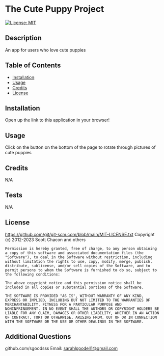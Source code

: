 # The Cute Puppy Project
  [![License: MIT](https://img.shields.io/badge/License-MIT-yellow.svg)](https://opensource.org/licenses/MIT)

  ## Description

  An app for users who love cute puppies

  ## Table of Contents 

  - [Installation](#installation)
  - [Usage](#usage)
  - [Credits](#credits)
  - [License](#license)

  ## Installation

  Open up the link to this application in your browser!

  ## Usage

  Click on the button on the bottom of the page to rotate through pictures of cute puppies

  ## Credits
  
  N/A

  ## Tests
  
  N/A

  ## License
  https://github.com/git/git-scm.com/blob/main/MIT-LICENSE.txt
  Copyright (c) 2012-2023 Scott Chacon and others

    Permission is hereby granted, free of charge, to any person obtaining
    a copy of this software and associated documentation files (the
    "Software"), to deal in the Software without restriction, including
    without limitation the rights to use, copy, modify, merge, publish,
    distribute, sublicense, and/or sell copies of the Software, and to
    permit persons to whom the Software is furnished to do so, subject to
    the following conditions:
    
    The above copyright notice and this permission notice shall be
    included in all copies or substantial portions of the Software.
    
    THE SOFTWARE IS PROVIDED "AS IS", WITHOUT WARRANTY OF ANY KIND,
    EXPRESS OR IMPLIED, INCLUDING BUT NOT LIMITED TO THE WARRANTIES OF
    MERCHANTABILITY, FITNESS FOR A PARTICULAR PURPOSE AND
    NONINFRINGEMENT. IN NO EVENT SHALL THE AUTHORS OR COPYRIGHT HOLDERS BE
    LIABLE FOR ANY CLAIM, DAMAGES OR OTHER LIABILITY, WHETHER IN AN ACTION
    OF CONTRACT, TORT OR OTHERWISE, ARISING FROM, OUT OF OR IN CONNECTION
    WITH THE SOFTWARE OR THE USE OR OTHER DEALINGS IN THE SOFTWARE.

  ## Additional Questions
  github.com/sgoodsss
  Email: sarahlgoodell1@gmail.com
